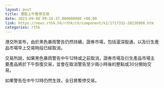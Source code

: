 ```yaml
---
layout: post
title: 港股上午暫停交易
date: 2023-09-08 09:16:37.000000000 +08:00
link: https://news.rthk.hk/rthk/ch/component/k2/1717332-20230908.htm
categories: rthk
---
```


港交所宣布，由於黑色暴雨警告仍然持續，證券市場，包括滬深股通，以及衍生產品市場早上交易時段已經取消。

交易所說，如果黑色暴雨警告中午12時或之前取消，證券市場及衍生產品市場主要產品將於下午恢復交易，並會在取消警告至少兩小時後的整點或30分開始交易。

如果警告在中午12時仍然生效，全日將暫停交易。
